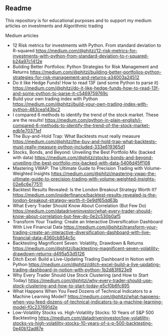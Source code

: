 ## Readme

This repository is for educational purposes and to support my medium articles on investments and Algorithmic trading

Medium articles
- 12 Risk metrics for investments with Python. From standard deviation to R-squared https://medium.com/@phitzi/12-risk-metrics-for-investments-with-python-from-standard-deviation-to-r-squared-b24a97c1412e
- Building Better Portfolios: Python Strategies for Risk Management and Returns  https://medium.com/@phitzi/building-better-portfolios-python-strategies-for-risk-management-and-returns-a34003a24512
- Do it like Hedge Funds! How to read 13F (and some Python to parse it) https://medium.com/@phitzi/do-it-like-hedge-funds-how-to-read-13f-and-some-python-to-parse-it-c5469759769c
- Build your own trading index with Python https://medium.com/@phitzi/build-your-own-trading-index-with-python-483cea143bc2
- I compared 6 methods to identify the trend of the stock market. These are the results! https://medium.com/python-in-plain-english/i-compared-6-methods-to-identify-the-trend-of-the-stock-market-edb1e70371ef
- The Buy-and-Hold Trap: What Backtests must really measure https://medium.com/@phitzi/the-buy-and-hold-trap-what-backtests-must-really-measure-python-included-333e619365d1
- Stocks, Bonds, and Beyond: Unveiling the Best Portfolio Mix (backed with data) https://medium.com/@phitzi/stocks-bonds-and-beyond-unveiling-the-best-portfolio-mix-backed-with-data-5406d45ff108
- Mastering VWAP: The Ultimate Guide to Precision Trading with Volume-Weighted Insights https://medium.com/@phitzi/mastering-vwap-the-ultimate-guide-to-precision-trading-with-volume-weighted-insights-02e6c6e77511
- Backtest Results Revealed: Is the London Breakout Strategy Worth It? https://medium.com/insiderfinance/backtest-results-revealed-is-the-london-breakout-strategy-worth-it-0e9df65dd63b
- What Every Trader Should Know About Correlation (But Few Do) https://medium.com/datadriveninvestor/what-every-trader-should-know-about-correlation-but-few-do-0e2c530b0af5 
- Transform Your Trading: Create an Interactive Diversification Dashboard With Live Financial Data https://medium.com/@phitzi/transform-your-trading-create-an-interactive-diversification-dashboard-with-live-financial-data-4360cb854c5c
- Backtesting Magnificent Seven: Volatility, Drawdown & Returns https://medium.com/@phitzi/backtesting-magnificent-seven-volatility-drawdown-returns-d495a53d5126
- Ditch Excel: Build a Live-Updating Trading Dashboard in Notion with Python https://medium.com/@phitzi/ditch-excel-build-a-live-updating-trading-dashboard-in-notion-with-python-1b2d83f823e9
- Why Every Trader Should Use Stock Clustering (and How to Start Today) https://medium.com/@phitzi/why-every-trader-should-use-stock-clustering-and-how-to-start-today-e5cf0b6fc895
- What Happens When You Feed Dozens of Technical Indicators to a Machine Learning Model? https://medium.com/@phitzi/what-happens-when-you-feed-dozens-of-technical-indicators-to-a-machine-learning-model-f0c237691d2e
- Low-Volatility Stocks vs. High-Volatility Stocks: 10 Years of S&P 500 Backtesting https://medium.com/datadriveninvestor/low-volatility-stocks-vs-high-volatility-stocks-10-years-of-s-p-500-backtesting-0e40b12ad87e
